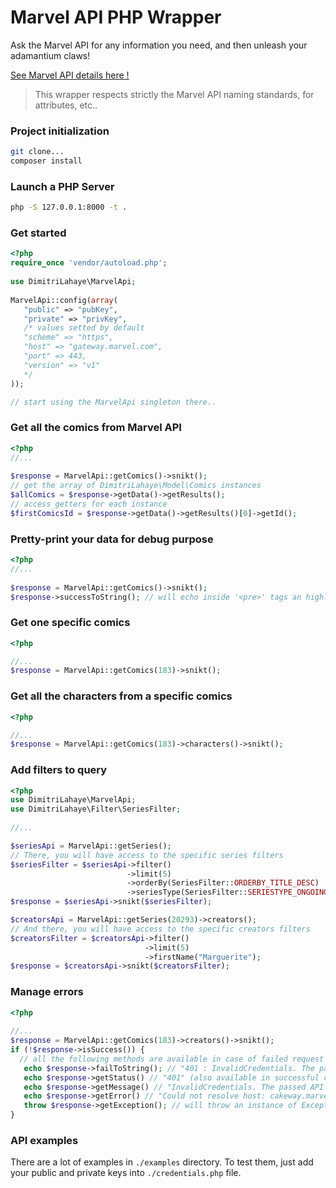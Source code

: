 
  
# Marvel API PHP Wrapper  
  
Ask the Marvel API for any information you need, and then unleash your adamantium claws!  
  
[See Marvel API details here !](https://developer.marvel.com)

> This wrapper respects strictly the Marvel API naming standards, for attributes, etc..
  
### Project initialization  

```bash  
git clone...  
composer install  
```  
  
### Launch a PHP Server  

```bash  
php -S 127.0.0.1:8000 -t .  
```  
  
### Get started  

```php  
<?php  
require_once 'vendor/autoload.php';  
  
use DimitriLahaye\MarvelApi;  
  
MarvelApi::config(array(  
   "public" => "pubKey",  
   "private" => "privKey",
   /* values setted by default
   "scheme" => "https",
   "host" => "gateway.marvel.com",
   "port" => 443,
   "version" => "v1"
   */
));

// start using the MarvelApi singleton there..  
```  
  
  
### Get all the comics from Marvel API  

```php  
<?php  
//...  
 
$response = MarvelApi::getComics()->snikt();  
// get the array of DimitriLahaye\Model\Comics instances
$allComics = $response->getData()->getResults();
// access getters for each instance
$firstComicsId = $response->getData()->getResults()[0]->getId();
```  
  
### Pretty-print your data for debug purpose

```php  
<?php  
//...  
 
$response = MarvelApi::getComics()->snikt(); 
$response->successToString(); // will echo inside '<pre>' tags an highlighted 'var_export' of the data
```  
  
### Get one specific comics 
 
```php  
<?php  

//...   
$response = MarvelApi::getComics(183)->snikt();  
```  
  
### Get all the characters from a specific comics 
 
```php  
<?php  

//...
$response = MarvelApi::getComics(183)->characters()->snikt();
```  
  
### Add filters to query  

```php  
<?php  
use DimitriLahaye\MarvelApi;  
use DimitriLahaye\Filter\SeriesFilter;
  
//...

$seriesApi = MarvelApi::getSeries();
// There, you will have access to the specific series filters
$seriesFilter = $seriesApi->filter()
                          ->limit(5)
                          ->orderBy(SeriesFilter::ORDERBY_TITLE_DESC)
                          ->seriesType(SeriesFilter::SERIESTYPE_ONGOING);
$response = $seriesApi->snikt($seriesFilter);

$creatorsApi = MarvelApi::getSeries(20293)->creators();
// And there, you will have access to the specific creators filters
$creatorsFilter = $creatorsApi->filter()
                              ->limit(5)
                              ->firstName("Marguerite");
$response = $creatorsApi->snikt($creatorsFilter);
```  

### Manage errors  

```php  
<?php
  
//...
$response = MarvelApi::getComics(183)->creators()->snikt();
if (!$response->isSuccess()) {  
  // all the following methods are available in case of failed request
   echo $response->failToString(); // "401 : InvalidCredentials. The passed API key is invalid."
   echo $response->getStatus() // "401" (also available in successful call).
   echo $response->getMessage() // "InvalidCredentials. The passed API key is invalid." => error message from Marvel API. 
   echo $response->getError() // "Could not resolve host: cakeway.marvel.com" => error message from cURL.
   throw $response->getException(); // will throw an instance of Exception with status, message from API and message from cURL.
}  
```

### API examples

There are a lot of examples in ```./examples``` directory.
To test them, just add your public and private keys into ```./credentials.php``` file.